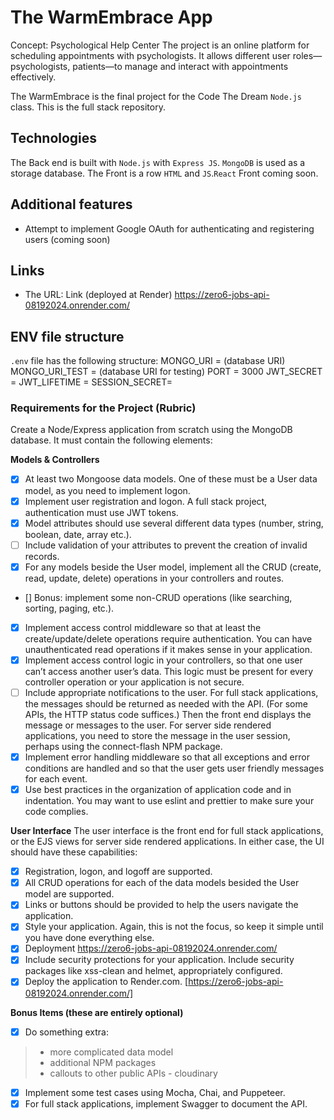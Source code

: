 # The WarmEmbrace App

Concept: Psychological Help Center
The project is an online platform for scheduling appointments with psychologists. It allows different user roles—psychologists, patients—to manage and interact with appointments effectively.


The WarmEmbrace is the final project for the Code The Dream `Node.js` class.
This is the full stack repository. 

## Technologies

The Back end is built with `Node.js` with `Express JS`.
`MongoDB` is used as a storage database.
The Front is a row `HTML` and `JS`.`React` Front coming soon.

## Additional features

- Attempt to implement Google OAuth for authenticating and registering users (coming soon)

## Links

- The URL: Link (deployed at Render)   https://zero6-jobs-api-08192024.onrender.com/

## ENV file structure

`.env` file has the following structure:
MONGO_URI = (database URI)
MONGO_URI_TEST = (database URI for testing)
PORT = 3000
JWT_SECRET =
JWT_LIFETIME =
SESSION_SECRET=


### **Requirements for the Project (Rubric)**
Create a Node/Express application from scratch using the MongoDB database. It must contain the following elements:
 
**Models & Controllers**
- [x] At least two Mongoose data models. One of these must be a User data model, as you need to implement logon.
- [x] Implement user registration and logon. A full stack project, authentication must use JWT tokens.
- [x] Model attributes should use several different data types (number, string, boolean, date, array etc.).
- [ ] Include validation of your attributes to prevent the creation of invalid records.
- [x] For any models beside the User model, implement all the CRUD (create, read, update, delete) operations in your controllers and routes.
- [] Bonus: implement some non-CRUD operations (like searching, sorting, paging, etc.).
- [x] Implement access control middleware so that at least the create/update/delete operations require authentication. You can have unauthenticated read operations if it makes sense in your application.
- [x] Implement access control logic in your controllers, so that one user can’t access another user’s data. This logic must be present for every controller operation or your application is not secure.
- [ ] Include appropriate notifications to the user. For full stack applications, the messages should be returned as needed with the API. (For some APIs, the HTTP status code suffices.) Then the front end displays the message or messages to the user. For server side rendered applications, you need to store the message in the user session, perhaps using the connect-flash NPM package.
- [x] Implement error handling middleware so that all exceptions and error conditions are handled and so that the user gets user friendly messages for each event.
- [x] Use best practices in the organization of application code and in indentation. You may want to use eslint and prettier to make sure your code complies.

**User Interface**
The user interface is the front end for full stack applications, or the EJS views for server side rendered applications. In either case, the UI should have these capabilities:
- [x] Registration, logon, and logoff are supported.
- [x] All CRUD operations for each of the data models besided the User model are supported.
- [x] Links or buttons should be provided to help the users navigate the application.
- [x] Style your application. Again, this is not the focus, so keep it simple until you have done everything else.
- [x] Deployment  https://zero6-jobs-api-08192024.onrender.com/       
- [x] Include security protections for your application. Include security packages like xss-clean and helmet, appropriately configured.
- [x] Deploy the application to Render.com. [https://zero6-jobs-api-08192024.onrender.com/]

**Bonus Items (these are entirely optional)**
- [x] Do something extra: 

> - more complicated data model
> - additional NPM packages
> - callouts to other public APIs - cloudinary 

- [x] Implement some test cases using Mocha, Chai, and Puppeteer.
- [x] For full stack applications, implement Swagger to document the API.
